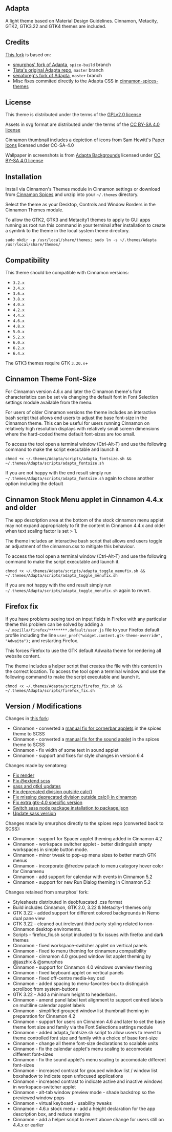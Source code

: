 ## Adapta

A light theme based on Material Design Guidelines.
Cinnamon, Metacity, GTK2, GTK3.22 and GTK4 themes are included.

## Credits

[This fork][this_adapta] is based on:
- [smurphos' fork of Adapta][smurphos_adapta], `spice-build` branch
- [Tista's original Adapta repo][tista_adapta], `master` branch
- [senatoreg's fork of Adapta][senatoreg_adapta], `master` branch
- Misc fixes commited directly to the Adapta CSS in [cinnamon-spices-themes][spices_themes]

[this_adapta]: https://github.com/slak44/adapta-gtk-theme-cinnamon-spices
[smurphos_adapta]: https://github.com/smurphos/adapta-gtk-theme-cinnamon-spices/tree/spice-build
[tista_adapta]: https://github.com/adapta-project/adapta-gtk-theme
[senatoreg_adapta]: https://github.com/senatoreg/adapta-gtk-theme/
[spices_themes]: https://github.com/linuxmint/cinnamon-spices-themes

## License

This theme is distributed under the terms of the [GPLv2.0 license](https://github.com/smurphos/adapta-gtk-theme/blob/master/COPYING)

Assets in svg format are distributed under the terms of the [CC BY-SA 4.0 license](https://github.com/smurphos/adapta-gtk-theme/blob/master/LICENSE_CC_BY_SA4)

Cinnamon thumbnail includes a depiction of icons from Sam Hewitt's [Paper Icons](https://snwh.org/paper) licensed under CC-SA-4.0

Wallpaper in screenshots is from [Adapta Backgrounds](https://github.com/adapta-project/adapta-backgrounds) licensed under [CC BY-SA 4.0 license](https://github.com/adapta-project/adapta-backgrounds/blob/master/LICENSE_CC_BY_SA4)

## Installation

Install via Cinnamon's Themes module in Cinnamon settings or download from [Cinnamon Spices](https://cinnamon-spices.linuxmint.com/themes) and unzip into your `~/.themes` directory.

Select the theme as your Desktop, Controls and Window Borders in the Cinnamon Themes module.

To allow the GTK2, GTK3 and Metacity1 themes to apply to GUI apps running as root run this command in your terminal after installation to create a symlink to the theme in the local system theme directory.

`sudo mkdir -p /usr/local/share/themes; sudo ln -s ~/.themes/Adapta /usr/local/share/themes/`

## Compatibility

This theme should be compatible with Cinnamon versions:
- `3.2.x`
- `3.4.x`
- `3.6.x`
- `3.8.x`
- `4.0.x`
- `4.2.x`
- `4.4.x`
- `4.6.x`
- `4.8.x`
- `5.0.x`
- `5.2.x`
- `6.0.x`
- `6.2.x`
- `6.4.x`

The GTK3 themes require GTK `3.20.x`+

## Cinnamon Theme Font-Size

For Cinnamon version 4.6.x and later the Cinnamon theme's font characteristics can be set via changing the default font in Font Selection settings module available from the menu.

For users of older Cinnamon versions the theme includes an interactive bash script that allows end users to adjust the base font-size in the Cinnamon theme. This can be useful for users running Cinnamon on relatively high resolution displays with relatively small screen dimensions where the hard-coded theme default font-sizes are too small.

To access the tool open a terminal window (Ctrl-Alt-T) and use the following command to make the script executable and launch it. 

`chmod +x ~/.themes/Adapta/scripts/adapta_fontsize.sh && ~/.themes/Adapta/scripts/adapta_fontsize.sh`

If you are not happy with the end result simply run `~/.themes/Adapta/scripts/adapta_fontsize.sh` again to chose another option including the default

## Cinnamon Stock Menu applet in Cinnamon 4.4.x and older

The app description area at the bottom of the stock cinnamon menu applet may not expand appropriately to fit the content in Cinnamon 4.4.x and older when text scaling factor is set > 1. 

The theme includes an interactive bash script that allows end users toggle an adjustment of the cinnamon.css to mitigate this behaviour.

To access the tool open a terminal window (Ctrl-Alt-T) and use the following command to make the script executable and launch it. 

`chmod +x ~/.themes/Adapta/scripts/adapta_toggle_menufix.sh && ~/.themes/Adapta/scripts/adapta_toggle_menufix.sh`

If you are not happy with the end result simply run `~/.themes/Adapta/scripts/adapta_toggle_menufix.sh` again to revert.

## Firefox fix

If you have problems seeing text on input fields in Firefox with any particular theme this problem can be solved by adding a `~/.mozilla/firefox/********.default/user.js` file to your Firefox default profile including the line `user_pref("widget.content.gtk-theme-override", "Adwaita");` and restarting Firefox.

This forces Firefox to use the GTK default Adwaita theme for rendering all website content.

The theme includes a helper script that creates the file with this content in the correct location. To access the tool open a terminal window and use the following command to make the script executable and launch it.

`chmod +x ~/.themes/Adapta/scripts/firefox_fix.sh && ~/.themes/Adapta/scripts/firefox_fix.sh`


## Version / Modifications

Changes in [this fork][this_adapta]:
* Cinnamon - converted a [manual fix for cornerbar applets][cornerbar] in the spices theme to SCSS
* Cinnamon - converted a [manual fix for the sound applet][sound_padding] in the spices theme to SCSS
* Cinnamon - fix width of some text in sound applet
* Cinnamon - support and fixes for style changes in version 6.4

[cornerbar]: https://github.com/linuxmint/cinnamon-spices-themes/commit/1acded2135d31218834fb0d716d45d1866878629
[sound_padding]: https://github.com/linuxmint/cinnamon-spices-themes/commit/e160215c3a7f5e4cec78b9eaa6d129cdba7e3968

Changes made by senatoreg:
* [Fix render](https://github.com/senatoreg/adapta-gtk-theme/commit/479afd920e69a7c3629f6151e5aaa1cf6cb22891)
* [Fix @extend scss](https://github.com/senatoreg/adapta-gtk-theme/commit/e4b78180ac79e3b6ccbad8171ad59e91028eadd5)
* [sass and gtk4 updates](https://github.com/senatoreg/adapta-gtk-theme/commit/644ab691989d6ca24ee93afa2e2d09dc9c28aabf)
* [Fix deprecated division outside calc()](https://github.com/senatoreg/adapta-gtk-theme/commit/d8c4c6d80cedaf6e3b618200a240d9787853476a)
* [Fix missing deprecated division outside calc() in cinnamon](https://github.com/senatoreg/adapta-gtk-theme/commit/a5ae953dacdf69f4254fba28c65094e9a41513ed)
* [Fix extra gtk-4.0 specific version](https://github.com/senatoreg/adapta-gtk-theme/commit/38a862ff53af1d403b4c421a200967d735cab2e2)
* [Switch sass node package installation to package.json](https://github.com/senatoreg/adapta-gtk-theme/commit/2cc167df182f771e3604b21434a63f54e3f26abf)
* [Update sass version](https://github.com/senatoreg/adapta-gtk-theme/commit/909269ece60b93eea0d288b486bab6cc43794735)

Changes made by smurphos directly to the spices repo (converted back to SCSS):
* Cinnamon - support for Spacer applet theming added in Cinnamon 4.2
* Cinnamon - workspace switcher applet - better distinguish empty workspaces in simple button mode.
* Cinnamon - minor tweak to pop-up menu sizes to better match GTK menus
* Cinnamon - incorporate @fredcw patach to menu category hover color for Cinnamenu
* Cinnamon - add support for calendar with events in Cinnamon 5.2
* Cinnamon - support for new Run Dialog theming in Cinnamon 5.2

Changes retained from smurphos' fork:
* Stylesheets distributed in deobfuscated .css format
* Build includes Cinnamon, GTK 2.0, 3.22 & Metacity-1 themes only
* GTK 3.22 - added support for different colored backgrounds in Nemo dual pane view
* GTK 3.22 - cleaned out irrelevant third party styling related to non-Cinnamon desktop enviroments.
* Scripts - firefox_fix.sh script included to fix issues with firefox and dark themes
* Cinnamon - fixed workspace-switcher applet on vertical panels
* Cinnamon - fixed to menu theming for cinnamenu compatibility
* Cinnamon - cinnamon 4.0 grouped window list applet theming by @jaszhix & @smurphos
* Cinnamon - support for Cinnamon 4.0 windows overview theming
* Cinnamon - fixed keyboard applet on vertical panels
* Cinnamon - fixed off-centre media-key osd
* Cinnamon - added spacing to menu-favorites-box to distinguish scrollbox from system-buttons
* GTK 3.22 - Add a minimum height to headerbars.
* Cinnamon - amend panel label text alignment to support centred labels on multiline calendar applet labels
* Cinnamon - simplified grouped window list thumbnail theming in preparation for Cinnamon 4.2
* Cinnamon - support for users on Cinnamon 4.6 and later to set the base theme font size and family via the Font Selections settings module
* Cinnamon - added adapta_fontsize.sh script to allow users to revert to theme controlled font size and family with a choice of base font-size
* Cinnamon - change all theme font-size declarations to scalable units
* Cinnamon - fix the calendar applet's menu scaling to accomodate different font-sizes
* Cinnamon - fix the sound applet's menu scaling to accomodate different font-sizes
* Cinnamon - increased contrast for grouped window list / window list boxshadow to indicate open unfocused applications
* Cinnamon - increased contrast to indicate active and inactive windows in workspace-switcher applet
* Cinnamon - alt-tab window preview mode - shade backdrop so the previewed window pops
* Cinnamon - virtual keyboard - usability tweaks
* Cinnamon - 4.6.x stock menu - add a height declaration for the app description box, and reduce margins
* Cinnamon - add a helper script to revert above change for users still on 4.4.x or earlier
